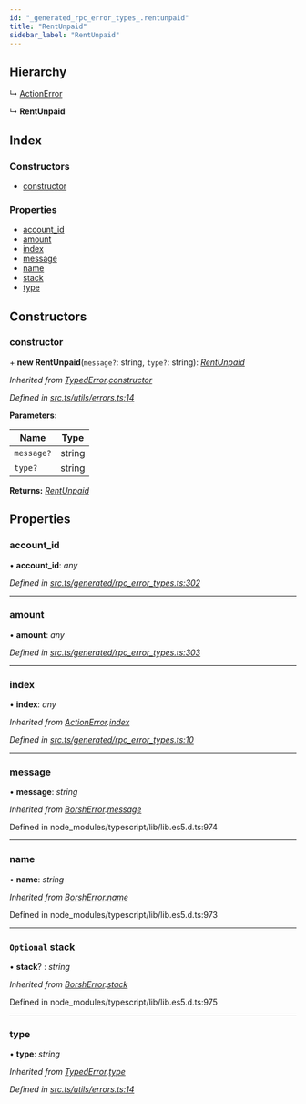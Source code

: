 ```yaml
---
id: "_generated_rpc_error_types_.rentunpaid"
title: "RentUnpaid"
sidebar_label: "RentUnpaid"
---
```


## Hierarchy

  ↳ [ActionError](_generated_rpc_error_types_.actionerror.md)

  ↳ **RentUnpaid**

## Index

### Constructors

* [constructor](_generated_rpc_error_types_.rentunpaid.md#constructor)

### Properties

* [account_id](_generated_rpc_error_types_.rentunpaid.md#account_id)
* [amount](_generated_rpc_error_types_.rentunpaid.md#amount)
* [index](_generated_rpc_error_types_.rentunpaid.md#index)
* [message](_generated_rpc_error_types_.rentunpaid.md#message)
* [name](_generated_rpc_error_types_.rentunpaid.md#name)
* [stack](_generated_rpc_error_types_.rentunpaid.md#optional-stack)
* [type](_generated_rpc_error_types_.rentunpaid.md#type)

## Constructors

###  constructor

\+ **new RentUnpaid**(`message?`: string, `type?`: string): *[RentUnpaid](_generated_rpc_error_types_.rentunpaid.md)*

*Inherited from [TypedError](_utils_errors_.typederror.md).[constructor](_utils_errors_.typederror.md#constructor)*

*Defined in [src.ts/utils/errors.ts:14](https://github.com/nearprotocol/nearlib/blob/213b318/src.ts/utils/errors.ts#L14)*

**Parameters:**

Name | Type |
------ | ------ |
`message?` | string |
`type?` | string |

**Returns:** *[RentUnpaid](_generated_rpc_error_types_.rentunpaid.md)*

## Properties

###  account_id

• **account_id**: *any*

*Defined in [src.ts/generated/rpc_error_types.ts:302](https://github.com/nearprotocol/nearlib/blob/213b318/src.ts/generated/rpc_error_types.ts#L302)*

___

###  amount

• **amount**: *any*

*Defined in [src.ts/generated/rpc_error_types.ts:303](https://github.com/nearprotocol/nearlib/blob/213b318/src.ts/generated/rpc_error_types.ts#L303)*

___

###  index

• **index**: *any*

*Inherited from [ActionError](_generated_rpc_error_types_.actionerror.md).[index](_generated_rpc_error_types_.actionerror.md#index)*

*Defined in [src.ts/generated/rpc_error_types.ts:10](https://github.com/nearprotocol/nearlib/blob/213b318/src.ts/generated/rpc_error_types.ts#L10)*

___

###  message

• **message**: *string*

*Inherited from [BorshError](_utils_serialize_.borsherror.md).[message](_utils_serialize_.borsherror.md#message)*

Defined in node_modules/typescript/lib/lib.es5.d.ts:974

___

###  name

• **name**: *string*

*Inherited from [BorshError](_utils_serialize_.borsherror.md).[name](_utils_serialize_.borsherror.md#name)*

Defined in node_modules/typescript/lib/lib.es5.d.ts:973

___

### `Optional` stack

• **stack**? : *string*

*Inherited from [BorshError](_utils_serialize_.borsherror.md).[stack](_utils_serialize_.borsherror.md#optional-stack)*

Defined in node_modules/typescript/lib/lib.es5.d.ts:975

___

###  type

• **type**: *string*

*Inherited from [TypedError](_utils_errors_.typederror.md).[type](_utils_errors_.typederror.md#type)*

*Defined in [src.ts/utils/errors.ts:14](https://github.com/nearprotocol/nearlib/blob/213b318/src.ts/utils/errors.ts#L14)*
